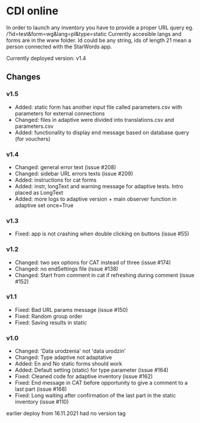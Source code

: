 # CDI online
In order to launch any inventory you have to provide a proper URL query eg. /?id=test&form=wg&lang=pl&type=static
Currently accesible langs and forms are in the www folder. Id could be any string, ids of length 21 mean a person connected with the StarWords app.

Currently deployed version: v1.4

## Changes
### v1.5
* Added: static form has another input file called parameters.csv with parameters for external connections 
* Changed: files in adaptive were divided into translations.csv and parameters.csv
* Added: functionality to display end message based on database query (for vouchers)

### v1.4
* Changed: general error text (issue #208)
* Changed: sidebar URL errors texts (issue #209)
* Added: instructions for cat forms
* Added: instr, longText and warning message for adaptive tests. Intro placed as LongText
* Added: more logs to adaptive version + main observer function in adaptive set once=True

### v1.3
* Fixed: app is not crashing when double clicking on buttons (issue #55)

### v1.2
* Changed: two sex options for CAT instead of three (issue #174)
* Changed: no endSettings file (issue #138)
* Changed: Start from comment in cat if refreshing during comment (issue #152)

### v1.1
* Fixed: Bad URL params message (issue #150)
* Fixed: Random group order
* Fixed: Saving results in static

### v1.0
* Changed: 'Data urodzenia' not 'data urodzin'
* Changed: Type adaptive not adaptative
* Added: En and No static forms should work
* Added: Default setting (static) for type parameter (issue #164)
* Fixed: Cleaned code for adaptive inventory (issue #162)
* Fixed: End message in CAT before opportunity to give a comment to a last part (issue #168)
* Fixed: Long waiting after confirmation of the last part in the static inventory (issue #110)

earlier deploy from 16.11.2021 had no version tag


